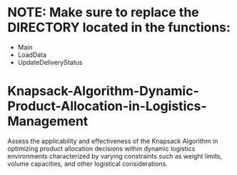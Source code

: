 
# NOTE: Make sure to replace the DIRECTORY located in the functions:
   - Main
   - LoadData
   - UpdateDeliveryStatus

# Knapsack-Algorithm-Dynamic-Product-Allocation-in-Logistics-Management
Assess the applicability and effectiveness of the Knapsack Algorithm in optimizing product allocation decisions within dynamic logistics environments characterized by varying constraints such as weight limits, volume capacities, and other logistical considerations. 
